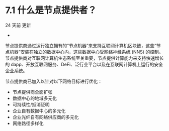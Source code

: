 # 7.1 什么是节点提供者？

24 天前 更新

- 

节点提供商通过运行独立拥有的“节点机器”来支持互联网计算机区块链，这些“节点机器”安装在独立的数据中心内，这些数据中心受网络神经系统 (NNS) 的控制。节点提供商对互联网计算机生态系统至关重要，节点提供计算能力来支持快速增长的 dapp、开放互联网服务、DeFi、泛行业平台以及在互联网计算机上运行的安全企业系统。

 

节点提供商已加入以针对以下网络目标进行优化：

- 节点提供商全面扩张
- 数据中心的地域多元化
- 可持续性/抵消证明
- 企业自有数据中心的多元化
- 企业光纤自有网络供应商的多元化
- 网络路径多样化
